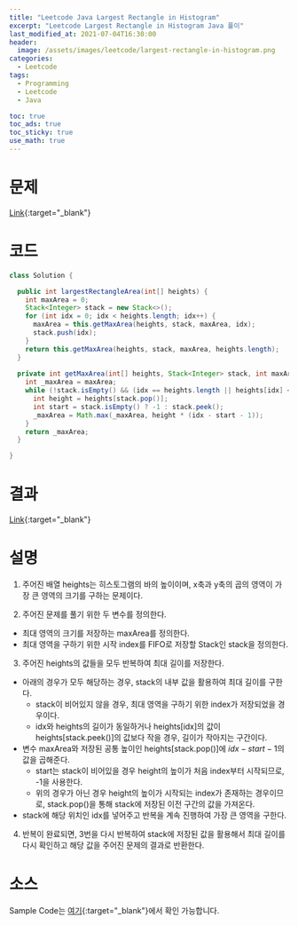```yaml
---
title: "Leetcode Java Largest Rectangle in Histogram"
excerpt: "Leetcode Largest Rectangle in Histogram Java 풀이"
last_modified_at: 2021-07-04T16:30:00
header:
  image: /assets/images/leetcode/largest-rectangle-in-histogram.png
categories:
  - Leetcode
tags:
  - Programming
  - Leetcode
  - Java

toc: true
toc_ads: true
toc_sticky: true
use_math: true
---
```

# 문제
[Link](https://leetcode.com/problems/largest-rectangle-in-histogram/){:target="_blank"}

# 코드
```java
class Solution {

  public int largestRectangleArea(int[] heights) {
    int maxArea = 0;
    Stack<Integer> stack = new Stack<>();
    for (int idx = 0; idx < heights.length; idx++) {
      maxArea = this.getMaxArea(heights, stack, maxArea, idx);
      stack.push(idx);
    }
    return this.getMaxArea(heights, stack, maxArea, heights.length);
  }
  
  private int getMaxArea(int[] heights, Stack<Integer> stack, int maxArea, int idx) {
    int _maxArea = maxArea;
    while (!stack.isEmpty() && (idx == heights.length || heights[idx] < heights[stack.peek()])) {
      int height = heights[stack.pop()];
      int start = stack.isEmpty() ? -1 : stack.peek();
      _maxArea = Math.max(_maxArea, height * (idx - start - 1));
    }
    return _maxArea;
  }

}
```

# 결과
[Link](https://leetcode.com/submissions/detail/517137461/){:target="_blank"}

# 설명
1. 주어진 배열 heights는 히스토그램의 바의 높이이며, x축과 y축의 곱의 영역이 가장 큰 영역의 크기를 구하는 문제이다.

2. 주어진 문제를 풀기 위한 두 변수를 정의한다.
- 최대 영역의 크기를 저장하는 maxArea를 정의한다.
- 최대 영역을 구하기 위한 시작 index를 FIFO로 저장할 Stack인 stack을 정의한다.

3. 주어진 heights의 값들을 모두 반복하여 최대 길이를 저장한다.
- 아래의 경우가 모두 해당하는 경우, stack의 내부 값을 활용하여 최대 길이를 구한다.
  - stack이 비어있지 않을 경우, 최대 영역을 구하기 위한 index가 저장되었을 경우이다.
  - idx와 heights의 길이가 동일하거나 heights[idx]의 값이 heights[stack.peek()]의 값보다 작을 경우, 길이가 작아지는 구간이다.
- 변수 maxArea와 저장된 공통 높이인 heights[stack.pop()]에 $idx - start - 1$의 값을 곱해준다.
  - start는 stack이 비어있을 경우 height의 높이가 처음 index부터 시작되므로, -1을 사용한다.
  - 위의 경우가 아닌 경우 height의 높이가 시작되는 index가 존재하는 경우이므로, stack.pop()을 통해 stack에 저장된 이전 구간의 값을 가져온다.
- stack에 해당 위치인 idx를 넣어주고 반복을 계속 진행하여 가장 큰 영역을 구한다.

4. 반복이 완료되면, 3번을 다시 반복하여 stack에 저장된 값을 활용해서 최대 길이를 다시 확인하고 해당 값을 주어진 문제의 결과로 반환한다.

# 소스
Sample Code는 [여기](https://github.com/GracefulSoul/leetcode/blob/master/src/main/java/gracefulsoul/problems/LargestRectangleInHistogram.java){:target="_blank"}에서 확인 가능합니다.